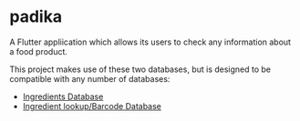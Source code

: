 # padika

A Flutter appliication which allows its users to check any information about a food product.

This project makes use of these two databases, but is designed to be compatible with any number of databases:

- [Ingredients Database](https://foodb.ca/downloads)
- [Ingredient lookup/Barcode Database](https://www.kaggle.com/datasets/konradb/open-food-facts)
